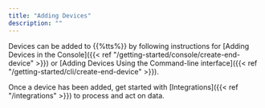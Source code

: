 ```yaml
---
title: "Adding Devices"
description: ""
---
```


Devices can be added to {{%tts%}} by following instructions for [Adding Devices in the Console]({{< ref "/getting-started/console/create-end-device" >}}) or [Adding Devices Using the Command-line interface]({{< ref "/getting-started/cli/create-end-device" >}}).

<!--more-->

Once a device has been added, get started with [Integrations]({{< ref "/integrations" >}}) to process and act on data.

